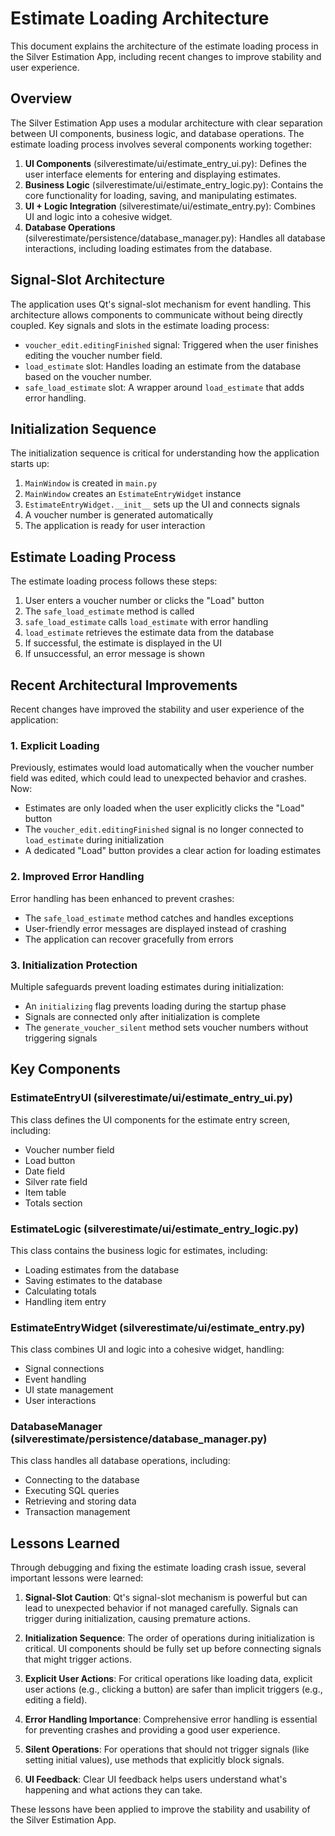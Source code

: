 # Estimate Loading Architecture

This document explains the architecture of the estimate loading process in the Silver Estimation App, including recent changes to improve stability and user experience.

## Overview

The Silver Estimation App uses a modular architecture with clear separation between UI components, business logic, and database operations. The estimate loading process involves several components working together:

1. **UI Components** (silverestimate/ui/estimate_entry_ui.py): Defines the user interface elements for entering and displaying estimates.
2. **Business Logic** (silverestimate/ui/estimate_entry_logic.py): Contains the core functionality for loading, saving, and manipulating estimates.
3. **UI + Logic Integration** (silverestimate/ui/estimate_entry.py): Combines UI and logic into a cohesive widget.
4. **Database Operations** (silverestimate/persistence/database_manager.py): Handles all database interactions, including loading estimates from the database.

## Signal-Slot Architecture

The application uses Qt's signal-slot mechanism for event handling. This architecture allows components to communicate without being directly coupled. Key signals and slots in the estimate loading process:

- `voucher_edit.editingFinished` signal: Triggered when the user finishes editing the voucher number field.
- `load_estimate` slot: Handles loading an estimate from the database based on the voucher number.
- `safe_load_estimate` slot: A wrapper around `load_estimate` that adds error handling.

## Initialization Sequence

The initialization sequence is critical for understanding how the application starts up:

1. `MainWindow` is created in `main.py`
2. `MainWindow` creates an `EstimateEntryWidget` instance
3. `EstimateEntryWidget.__init__` sets up the UI and connects signals
4. A voucher number is generated automatically
5. The application is ready for user interaction

## Estimate Loading Process

The estimate loading process follows these steps:

1. User enters a voucher number or clicks the "Load" button
2. The `safe_load_estimate` method is called
3. `safe_load_estimate` calls `load_estimate` with error handling
4. `load_estimate` retrieves the estimate data from the database
5. If successful, the estimate is displayed in the UI
6. If unsuccessful, an error message is shown

## Recent Architectural Improvements

Recent changes have improved the stability and user experience of the application:

### 1. Explicit Loading

Previously, estimates would load automatically when the voucher number field was edited, which could lead to unexpected behavior and crashes. Now:

- Estimates are only loaded when the user explicitly clicks the "Load" button
- The `voucher_edit.editingFinished` signal is no longer connected to `load_estimate` during initialization
- A dedicated "Load" button provides a clear action for loading estimates

### 2. Improved Error Handling

Error handling has been enhanced to prevent crashes:

- The `safe_load_estimate` method catches and handles exceptions
- User-friendly error messages are displayed instead of crashing
- The application can recover gracefully from errors

### 3. Initialization Protection

Multiple safeguards prevent loading estimates during initialization:

- An `initializing` flag prevents loading during the startup phase
- Signals are connected only after initialization is complete
- The `generate_voucher_silent` method sets voucher numbers without triggering signals

## Key Components

### EstimateEntryUI (silverestimate/ui/estimate_entry_ui.py)

This class defines the UI components for the estimate entry screen, including:

- Voucher number field
- Load button
- Date field
- Silver rate field
- Item table
- Totals section

### EstimateLogic (silverestimate/ui/estimate_entry_logic.py)

This class contains the business logic for estimates, including:

- Loading estimates from the database
- Saving estimates to the database
- Calculating totals
- Handling item entry

### EstimateEntryWidget (silverestimate/ui/estimate_entry.py)

This class combines UI and logic into a cohesive widget, handling:

- Signal connections
- Event handling
- UI state management
- User interactions

### DatabaseManager (silverestimate/persistence/database_manager.py)

This class handles all database operations, including:

- Connecting to the database
- Executing SQL queries
- Retrieving and storing data
- Transaction management

## Lessons Learned

Through debugging and fixing the estimate loading crash issue, several important lessons were learned:

1. **Signal-Slot Caution**: Qt's signal-slot mechanism is powerful but can lead to unexpected behavior if not managed carefully. Signals can trigger during initialization, causing premature actions.

2. **Initialization Sequence**: The order of operations during initialization is critical. UI components should be fully set up before connecting signals that might trigger actions.

3. **Explicit User Actions**: For critical operations like loading data, explicit user actions (e.g., clicking a button) are safer than implicit triggers (e.g., editing a field).

4. **Error Handling Importance**: Comprehensive error handling is essential for preventing crashes and providing a good user experience.

5. **Silent Operations**: For operations that should not trigger signals (like setting initial values), use methods that explicitly block signals.

6. **UI Feedback**: Clear UI feedback helps users understand what's happening and what actions they can take.

These lessons have been applied to improve the stability and usability of the Silver Estimation App.



